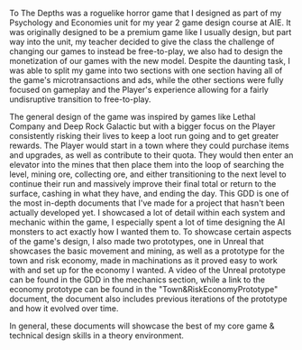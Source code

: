 To The Depths was a roguelike horror game that I designed as part of my Psychology and Economies unit for my year 2 game design course at AIE. 
It was originally designed to be a premium game like I usually design, but part way into the unit, my teacher decided to give the class the challenge 
of changing our games to instead be free-to-play, we also had to design the monetization of our games with the new model. Despite the daunting task, 
I was able to split my game into two sections with one section having all of the game's microtransactions and ads, while the other sections were fully 
focused on gameplay and the Player's experience allowing for a fairly undisruptive transition to free-to-play.

The general design of the game was inspired by games like Lethal Company and Deep Rock Galactic but with a bigger focus on the Player consistently 
risking their lives to keep a loot run going and to get greater rewards. The Player would start in a town where they could purchase items and upgrades, 
as well as contribute to their quota. They would then enter an elevator into the mines that then place them into the loop of searching the level, mining ore, 
collecting ore, and either transitioning to the next level to continue their run and massively improve their final total or return to the surface, cashing in what they have, 
and ending the day. This GDD is one of the most in-depth documents that I've made for a project that hasn't been actually developed yet. I showcased a lot of detail within 
each system and mechanic within the game, I especially spent a lot of time designing the AI monsters to act exactly how I wanted them to. To showcase certain aspects of the game's design, 
I also made two prototypes, one in Unreal that showcases the basic movement and mining, as well as a prototype for the town and risk economy, made in machinations as it proved easy to work 
with and set up for the economy I wanted. A video of the Unreal prototype can be found in the GDD in the mechanics section, while a link to the economy prototype can be found in 
the "Town&RiskEconomyPrototype" document, the document also includes previous iterations of the prototype and how it evolved over time.

In general, these documents will showcase the best of my core game & technical design skills in a theory environment.